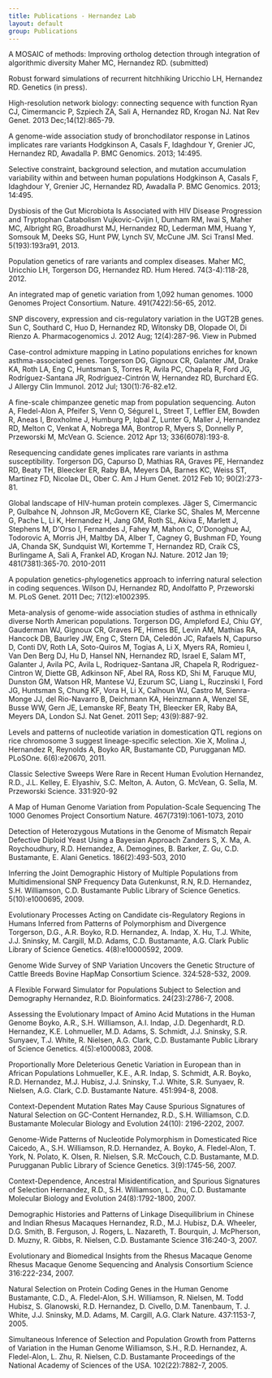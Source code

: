 ```yaml
---
title: Publications - Hernandez Lab
layout: default
group: Publications
---
```


A MOSAIC of methods: Improving ortholog detection through integration of algorithmic diversity
Maher MC, Hernandez RD. (submitted)

Robust forward simulations of recurrent hitchhiking
Uricchio LH, Hernandez RD. Genetics (in press).

High-resolution network biology: connecting sequence with function
Ryan CJ, Cimermancic P, Szpiech ZA, Sali A, Hernandez RD, Krogan NJ. Nat Rev Genet. 2013 Dec;14(12):865-79.

A genome-wide association study of bronchodilator response in Latinos implicates rare variants
Hodgkinson A, Casals F, Idaghdour Y, Grenier JC, Hernandez RD, Awadalla P. BMC Genomics. 2013; 14:495.

Selective constraint, background selection, and mutation accumulation variability within and between human populations
Hodgkinson A, Casals F, Idaghdour Y, Grenier JC, Hernandez RD, Awadalla P. BMC Genomics. 2013; 14:495.

Dysbiosis of the Gut Microbiota Is Associated with HIV Disease Progression and Tryptophan Catabolism
Vujkovic-Cvijin I, Dunham RM, Iwai S, Maher MC, Albright RG, Broadhurst MJ, Hernandez RD, Lederman MM, Huang Y, Somsouk M, Deeks SG, Hunt PW, Lynch SV, McCune JM. Sci Transl Med. 5(193):193ra91, 2013.

Population genetics of rare variants and complex diseases.
Maher MC, Uricchio LH, Torgerson DG, Hernandez RD.
Hum Hered. 74(3-4):118-28, 2012.

An integrated map of genetic variation from 1,092 human genomes.
1000 Genomes Project Consortium. Nature. 491(7422):56-65, 2012.

SNP discovery, expression and cis-regulatory variation in the UGT2B genes.
Sun C, Southard C, Huo D, Hernandez RD, Witonsky DB, Olopade OI, Di Rienzo A. Pharmacogenomics J. 2012 Aug; 12(4):287-96.
View in Pubmed

Case-control admixture mapping in Latino populations enriches for known asthma-associated genes.
Torgerson DG, Gignoux CR, Galanter JM, Drake KA, Roth LA, Eng C, Huntsman S, Torres R, Avila PC, Chapela R, Ford JG, Rodríguez-Santana JR, Rodríguez-Cintrón W, Hernandez RD, Burchard EG. J Allergy Clin Immunol. 2012 Jul; 130(1):76-82.e12.

A fine-scale chimpanzee genetic map from population sequencing.
Auton A, Fledel-Alon A, Pfeifer S, Venn O, Ségurel L, Street T, Leffler EM, Bowden R, Aneas I, Broxholme J, Humburg P, Iqbal Z, Lunter G, Maller J, Hernandez RD, Melton C, Venkat A, Nobrega MA, Bontrop R, Myers S, Donnelly P, Przeworski M, McVean G. Science. 2012 Apr 13; 336(6078):193-8.

Resequencing candidate genes implicates rare variants in asthma susceptibility.
Torgerson DG, Capurso D, Mathias RA, Graves PE, Hernandez RD, Beaty TH, Bleecker ER, Raby BA, Meyers DA, Barnes KC, Weiss ST, Martinez FD, Nicolae DL, Ober C. Am J Hum Genet. 2012 Feb 10; 90(2):273-81.

Global landscape of HIV-human protein complexes.
Jäger S, Cimermancic P, Gulbahce N, Johnson JR, McGovern KE, Clarke SC, Shales M, Mercenne G, Pache L, Li K, Hernandez H, Jang GM, Roth SL, Akiva E, Marlett J, Stephens M, D'Orso I, Fernandes J, Fahey M, Mahon C, O'Donoghue AJ, Todorovic A, Morris JH, Maltby DA, Alber T, Cagney G, Bushman FD, Young JA, Chanda SK, Sundquist WI, Kortemme T, Hernandez RD, Craik CS, Burlingame A, Sali A, Frankel AD, Krogan NJ. Nature. 2012 Jan 19; 481(7381):365-70.
2010-2011

A population genetics-phylogenetics approach to inferring natural selection in coding sequences.
Wilson DJ, Hernandez RD, Andolfatto P, Przeworski M. PLoS Genet. 2011 Dec; 7(12):e1002395.

Meta-analysis of genome-wide association studies of asthma in ethnically diverse North American populations.
Torgerson DG, Ampleford EJ, Chiu GY, Gauderman WJ, Gignoux CR, Graves PE, Himes BE, Levin AM, Mathias RA, Hancock DB, Baurley JW, Eng C, Stern DA, Celedón JC, Rafaels N, Capurso D, Conti DV, Roth LA, Soto-Quiros M, Togias A, Li X, Myers RA, Romieu I, Van Den Berg DJ, Hu D, Hansel NN, Hernandez RD, Israel E, Salam MT, Galanter J, Avila PC, Avila L, Rodriquez-Santana JR, Chapela R, Rodriguez-Cintron W, Diette GB, Adkinson NF, Abel RA, Ross KD, Shi M, Faruque MU, Dunston GM, Watson HR, Mantese VJ, Ezurum SC, Liang L, Ruczinski I, Ford JG, Huntsman S, Chung KF, Vora H, Li X, Calhoun WJ, Castro M, Sienra-Monge JJ, del Rio-Navarro B, Deichmann KA, Heinzmann A, Wenzel SE, Busse WW, Gern JE, Lemanske RF, Beaty TH, Bleecker ER, Raby BA, Meyers DA, London SJ. Nat Genet. 2011 Sep; 43(9):887-92.

Levels and patterns of nucleotide variation in domestication QTL regions on rice chromosome 3 suggest lineage-specific selection.
Xie X, Molina J, Hernandez R, Reynolds A, Boyko AR, Bustamante CD, Purugganan MD. PLoSOne. 6(6):e20670, 2011.

Classic Selective Sweeps Were Rare in Recent Human Evolution
Hernandez, R.D., J.L. Kelley, E. Elyashiv, S.C. Melton, A. Auton, G. McVean, G. Sella, M. Przeworski
Science. 331:920-92

A Map of Human Genome Variation from Population-Scale Sequencing
The 1000 Genomes Project Consortium
Nature. 467(7319):1061-1073, 2010

Detection of Heterozygous Mutations in the Genome of Mismatch Repair Defective Diploid Yeast Using a Bayesian Approach
Zanders S, X. Ma, A. Roychoudhury, R.D. Hernandez, A. Demogines, B. Barker, Z. Gu, C.D. Bustamante, E. Alani
Genetics. 186(2):493-503, 2010

Inferring the Joint Demographic History of Multiple Populations from Multidimensional SNP Frequency Data
Gutenkunst, R.N, R.D. Hernandez, S.H. Williamson, C.D. Bustamante
Public Library of Science Genetics. 5(10):e1000695, 2009.

Evolutionary Processes Acting on Candidate cis-Regulatory Regions in Humans Inferred from Patterns of Polymorphism and Divergence
Torgerson, D.G., A.R. Boyko, R.D. Hernandez, A. Indap, X. Hu, T.J. White, J.J. Sninsky, M. Cargill, M.D. Adams, C.D. Bustamante, A.G. Clark
Public Library of Science Genetics. 4(8):e10000592, 2009.

Genome Wide Survey of SNP Variation Uncovers the Genetic Structure of Cattle Breeds
Bovine HapMap Consortium
Science. 324:528-532, 2009.

A Flexible Forward Simulator for Populations Subject to Selection and Demography
Hernandez, R.D.
Bioinformatics. 24(23):2786-7, 2008.

Assessing the Evolutionary Impact of Amino Acid Mutations in the Human Genome
Boyko, A.R., S.H. Williamson, A.I. Indap, J.D. Degenhardt, R.D. Hernandez, K.E. Lohmueller, M.D. Adams, S. Schmidt, J.J. Sninsky, S.R. Sunyaev, T.J. White, R. Nielsen, A.G. Clark, C.D. Bustamante
Public Library of Science Genetics. 4(5):e1000083, 2008.

Proportionally More Deleterious Genetic Variation in European than in African Populations
Lohmueller, K.E., A.R. Indap, S. Schmidt, A.R. Boyko, R.D. Hernandez, M.J. Hubisz, J.J. Sninsky, T.J. White, S.R. Sunyaev, R. Nielsen, A.G. Clark, C.D. Bustamante
Nature. 451:994-8, 2008.

Context-Dependent Mutation Rates May Cause Spurious Signatures of Natural Selection on GC-Content
Hernandez, R.D., S.H. Williamson, C.D. Bustamante
Molecular Biology and Evolution 24(10): 2196-2202, 2007.

Genome-Wide Patterns of Nucleotide Polymorphism in Domesticated Rice
Caicedo, A., S.H. Williamson, R.D. Hernandez, A. Boyko, A. Fledel-Alon, T. York, N. Polato, K. Olsen, R. Nielsen, S.R. McCouch, C.D. Bustamante, M.D. Purugganan
Public Library of Science Genetics. 3(9):1745-56, 2007.

Context-Dependence, Ancestral Misidentification, and Spurious Signatures of Selection
Hernandez, R.D., S.H. Williamson, L. Zhu, C.D. Bustamante
Molecular Biology and Evolution 24(8):1792-1800, 2007.

Demographic Histories and Patterns of Linkage Disequilibrium in Chinese and Indian Rhesus Macaques
Hernandez, R.D., M.J. Hubisz, D.A. Wheeler, D.G. Smith, B. Ferguson, J. Rogers, L. Nazareth, T. Bourquin, J. McPherson, D. Muzny, R. Gibbs, R. Nielsen, C.D. Bustamante
Science 316:240-3, 2007.

Evolutionary and Biomedical Insights from the Rhesus Macaque Genome
Rhesus Macaque Genome Sequencing and Analysis Consortium
Science 316:222-234, 2007.

Natural Selection on Protein Coding Genes in the Human Genome
Bustamante, C.D., A. Fledel-Alon, S.H. Williamson, R. Nielsen, M. Todd Hubisz, S. Glanowski, R.D. Hernandez, D. Civello, D.M. Tanenbaum, T. J. White, J.J. Sninsky, M.D. Adams, M. Cargill, A.G. Clark
Nature. 437:1153-7, 2005.

Simultaneous Inference of Selection and Population Growth from Patterns of Variation in the Human Genome
Williamson, S.H., R.D. Hernandez, A. Fledel-Alon, L. Zhu, R. Nielsen, C.D. Bustamante
Proceedings of the National Academy of Sciences of the USA. 102(22):7882-7, 2005.